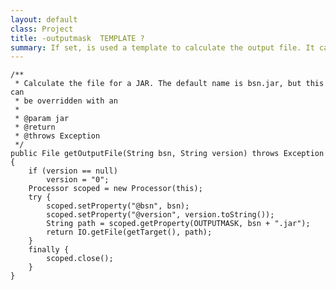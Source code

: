 ```yaml
---
layout: default
class: Project
title: -outputmask  TEMPLATE ?
summary: If set, is used a template to calculate the output file. It can use any macro but the ${@bsn} and ${@version} macros refer to the current JAR being saved. The default is bsn + ".jar".  
---
```


	/**
	 * Calculate the file for a JAR. The default name is bsn.jar, but this can
	 * be overridden with an
	 *
	 * @param jar
	 * @return
	 * @throws Exception
	 */
	public File getOutputFile(String bsn, String version) throws Exception {
		if (version == null)
			version = "0";
		Processor scoped = new Processor(this);
		try {
			scoped.setProperty("@bsn", bsn);
			scoped.setProperty("@version", version.toString());
			String path = scoped.getProperty(OUTPUTMASK, bsn + ".jar");
			return IO.getFile(getTarget(), path);
		}
		finally {
			scoped.close();
		}
	}

